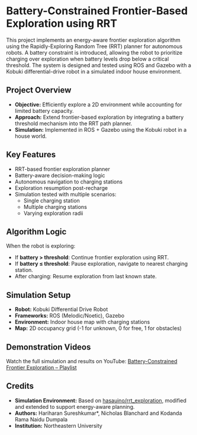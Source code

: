 # Battery-Constrained Frontier-Based Exploration using RRT

This project implements an energy-aware frontier exploration algorithm using the Rapidly-Exploring Random Tree (RRT) planner for autonomous robots. A battery constraint is introduced, allowing the robot to prioritize charging over exploration when battery levels drop below a critical threshold. The system is designed and tested using ROS and Gazebo with a Kobuki differential-drive robot in a simulated indoor house environment.

## Project Overview

- **Objective:** Efficiently explore a 2D environment while accounting for limited battery capacity.
- **Approach:** Extend frontier-based exploration by integrating a battery threshold mechanism into the RRT path planner.
- **Simulation:** Implemented in ROS + Gazebo using the Kobuki robot in a house world.

## Key Features

- RRT-based frontier exploration planner
- Battery-aware decision-making logic
- Autonomous navigation to charging stations
- Exploration resumption post-recharge
- Simulation tested with multiple scenarios:
  - Single charging station
  - Multiple charging stations
  - Varying exploration radii


## Algorithm Logic

When the robot is exploring:
- If **battery > threshold**: Continue frontier exploration using RRT.
- If **battery ≤ threshold**: Pause exploration, navigate to nearest charging station.
- After charging: Resume exploration from last known state.

## Simulation Setup

- **Robot:** Kobuki Differential Drive Robot
- **Frameworks:** ROS (Melodic/Noetic), Gazebo
- **Environment:** Indoor house map with charging stations
- **Map:** 2D occupancy grid (-1 for unknown, 0 for free, 1 for obstacles)

## Demonstration Videos

Watch the full simulation and results on YouTube: 
[Battery-Constrained Frontier Exploration – Playlist](https://www.youtube.com/watch?v=TS02ACSNanM&list=PLKMd3UD2lxcJ2C0dGKKYD6BFzLX10Sb0s)

## Credits

- **Simulation Environment:** Based on [hasauino/rrt_exploration](https://github.com/hasauino/rrt_exploration), modified and extended to support energy-aware planning.
- **Authors:** Hariharan Sureshkumar*, Nicholas Blanchard and Kodanda Rama Naidu Dumpala
- **Institution:** Northeastern University